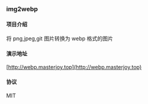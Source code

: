 ### img2webp

#### 项目介绍
将 png,jpeg,git 图片转换为 webp 格式的图片

#### 演示地址
[http://webp.masterjoy.top](http://webp.masterjoy.top)

#### 协议
MIT